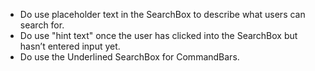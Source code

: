 - Do use placeholder text in the SearchBox to describe what users can search for.
- Do use "hint text" once the user has clicked into the SearchBox but hasn’t entered input yet.
- Do use the Underlined SearchBox for CommandBars.
